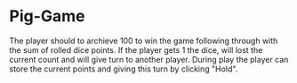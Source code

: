 # Pig-Game

The player should to archieve 100 to win the game following through with the sum of rolled dice points. If the player gets 1 the dice, will lost the current count and will give turn to another player. During play the player can store the current points and giving this turn by clicking "Hold".
